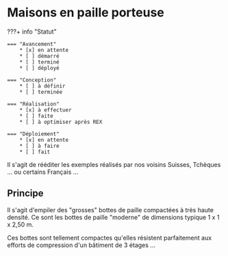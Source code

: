 # Maisons en paille porteuse

???+ info "Statut"

    === "Avancement"
        * [x] en attente
        * [ ] démarré
        * [ ] terminé
        * [ ] déployé

    === "Conception"
        * [ ] à définir
        * [ ] terminée

    === "Réalisation"
        * [x] à effectuer
        * [ ] faite
        * [ ] à optimiser après REX

    === "Déploiement"
        * [x] en attente
        * [ ] à faire
        * [ ] fait


Il s'agit de rééditer les exemples réalisés par nos voisins Suisses, Tchèques ... ou certains Français ...



## Principe

Il s'agit d'empiler des "grosses" bottes de paille compactées à très haute densité. Ce sont les bottes de paille "moderne" de dimensions typique 1 x 1 x 2,50 m.

Ces bottes sont tellement compactes qu'elles résistent parfaitement aux efforts de compression d'un bâtiment de 3 étages ...